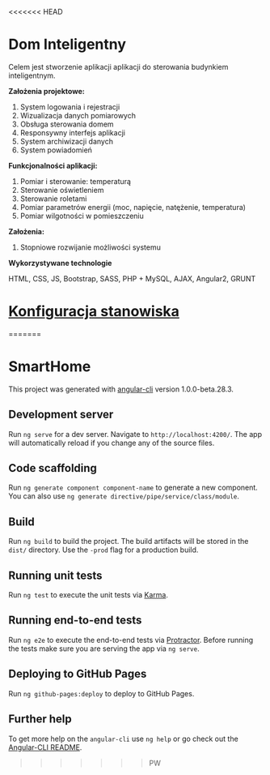 <<<<<<< HEAD
# Dom Inteligentny

Celem jest stworzenie aplikacji aplikacji do sterowania budynkiem inteligentnym.

**Założenia projektowe:**
1. System logowania i rejestracji
2. Wizualizacja danych pomiarowych
3. Obsługa sterowania domem
4. Responsywny interfejs aplikacji
5. System archiwizacji danych
6. System powiadomień

**Funkcjonalności aplikacji:**
1. Pomiar i sterowanie: temperaturą
2. Sterowanie oświetleniem
3. Sterowanie roletami
4. Pomiar parametrów energii (moc, napięcie, natężenie, temperatura)
5. Pomiar wilgotności w pomieszczeniu

**Założenia:**
1. Stopniowe rozwijanie możliwości systemu

**Wykorzystywane technologie**

HTML, CSS, JS, Bootstrap, SASS, PHP + MySQL, AJAX, Angular2, GRUNT

# [Konfiguracja stanowiska](https://kask.eti.pg.gda.pl/gitlab_aui/XIV-projekt-grupowy/SmartHome/wikis/konfiguracja-stanowiska-pracy-na-swoim-komputerze)
=======
# SmartHome

This project was generated with [angular-cli](https://github.com/angular/angular-cli) version 1.0.0-beta.28.3.

## Development server
Run `ng serve` for a dev server. Navigate to `http://localhost:4200/`. The app will automatically reload if you change any of the source files.

## Code scaffolding

Run `ng generate component component-name` to generate a new component. You can also use `ng generate directive/pipe/service/class/module`.

## Build

Run `ng build` to build the project. The build artifacts will be stored in the `dist/` directory. Use the `-prod` flag for a production build.

## Running unit tests

Run `ng test` to execute the unit tests via [Karma](https://karma-runner.github.io).

## Running end-to-end tests

Run `ng e2e` to execute the end-to-end tests via [Protractor](http://www.protractortest.org/).
Before running the tests make sure you are serving the app via `ng serve`.

## Deploying to GitHub Pages

Run `ng github-pages:deploy` to deploy to GitHub Pages.

## Further help

To get more help on the `angular-cli` use `ng help` or go check out the [Angular-CLI README](https://github.com/angular/angular-cli/blob/master/README.md).
>>>>>>> PW
